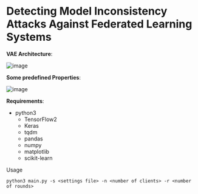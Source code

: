 # Detecting Model Inconsistency Attacks Against Federated Learning Systems

**VAE Architecture**:


![image](https://github.com/user-attachments/assets/d04b40fd-fd97-4f0c-9bd1-25b7835bc1be)

**Some predefined Properties**:


![image](https://github.com/user-attachments/assets/2a93aa76-6a95-487f-85d2-7b1c3ab739ed)

**Requirements**:

* python3 
  * TensorFlow2
  * Keras
  * tqdm
  * pandas 
  * numpy
  * matplotlib
  * scikit-learn
    




Usage

```
python3 main.py -s <settings file> -n <number of clients> -r <number of rounds>
```



